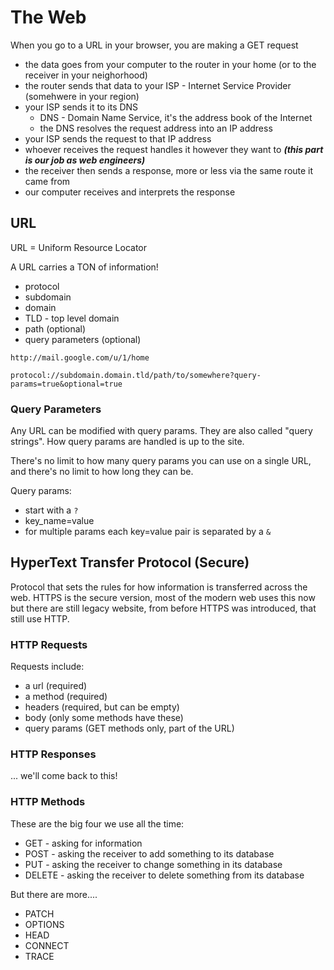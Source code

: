 # The Web

When you go to a URL in your browser, you are making a GET request

- the data goes from your computer to the router in your home (or to the receiver in your neighorhood)
- the router sends that data to your ISP - Internet Service Provider (somehwere in your region)
- your ISP sends it to its DNS
  - DNS - Domain Name Service, it's the address book of the Internet
  - the DNS resolves the request address into an IP address
- your ISP sends the request to that IP address
- whoever receives the request handles it however they want to **_(this part is our job as web engineers)_**
- the receiver then sends a response, more or less via the same route it came from
- our computer receives and interprets the response

## URL

URL = Uniform Resource Locator

A URL carries a TON of information!

- protocol
- subdomain
- domain
- TLD - top level domain
- path (optional)
- query parameters (optional)

`http://mail.google.com/u/1/home`

`protocol://subdomain.domain.tld/path/to/somewhere?query-params=true&optional=true`

### Query Parameters

Any URL can be modified with query params. They are also called "query strings". How query params are handled is up to the site.

There's no limit to how many query params you can use on a single URL, and there's no limit to how long they can be.

Query params:

- start with a `?`
- key_name=value
- for multiple params each key=value pair is separated by a `&`

## HyperText Transfer Protocol (Secure)

Protocol that sets the rules for how information is transferred across the web. HTTPS is the secure version, most of the modern web uses this now but there are still legacy website, from before HTTPS was introduced, that still use HTTP.

### HTTP Requests

Requests include:

- a url (required)
- a method (required)
- headers (required, but can be empty)
- body (only some methods have these)
- query params (GET methods only, part of the URL)

### HTTP Responses

... we'll come back to this!

### HTTP Methods

These are the big four we use all the time:

- GET - asking for information
- POST - asking the receiver to add something to its database
- PUT - asking the receiver to change something in its database
- DELETE - asking the receiver to delete something from its database

But there are more....

- PATCH
- OPTIONS
- HEAD
- CONNECT
- TRACE
